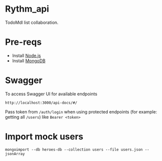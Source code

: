 # Rythm_api

TodoMdl list collaboration. 

# Pre-reqs
- Install [Node.js](https://nodejs.org/en/)
- Install [MongoDB](https://docs.mongodb.com/manual/installation/)

# Swagger
To access Swagger UI for available endpoints
```
http://localhost:3000/api-docs/#/
```
Pass token from `/auth/login` when using protected endpoints (for example: getting all `/users`) like `Bearer <token>`

# Import mock users
```
mongoimport --db heroes-db --collection users --file users.json --jsonArray
```
